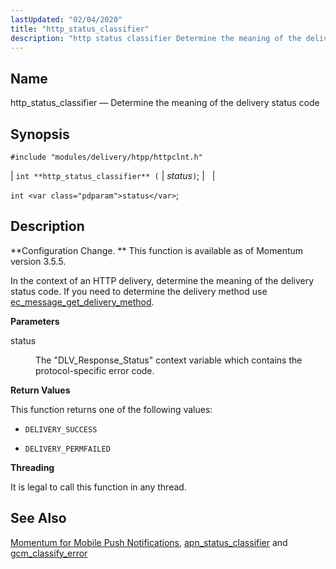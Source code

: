 ```yaml
---
lastUpdated: "02/04/2020"
title: "http_status_classifier"
description: "http status classifier Determine the meaning of the delivery status code int http status classifier status int status Configuration Change This function is available as of Momentum version 3 5 5 In the context of an HTTP delivery determine the meaning of the delivery status code If you need to..."
---
```


<a name="apis.http_status_classifier"></a> 
## Name

http_status_classifier — Determine the meaning of the delivery status code

## Synopsis

`#include "modules/delivery/htpp/httpclnt.h"`

| `int **http_status_classifier** (` | <var class="pdparam">status</var>`)`; |   |

`int <var class="pdparam">status</var>`;<a name="idp52635696"></a> 
## Description

**Configuration Change. ** This function is available as of Momentum version 3.5.5.

In the context of an HTTP delivery, determine the meaning of the delivery status code. If you need to determine the delivery method use [ec_message_get_delivery_method](/momentum/3/3-api/apis-ec-message-get-delivery-method).

**<a name="idp52639232"></a> Parameters**

<dl class="variablelist">

<dt>status</dt>

<dd>

The "DLV_Response_Status" context variable which contains the protocol-specific error code.

</dd>

</dl>

**<a name="idp52642048"></a> Return Values**

This function returns one of the following values:

*   `DELIVERY_SUCCESS`

*   `DELIVERY_PERMFAILED`

**<a name="idp52646560"></a> Threading**

It is legal to call this function in any thread.

<a name="idp52647664"></a> 
## See Also

[Momentum for Mobile Push Notifications](/momentum/3/3-push), [apn_status_classifier](/momentum/3/3-api/apis-apn-status-classifier) and [gcm_classify_error](/momentum/3/3-api/apis-gcm-classify-error)
